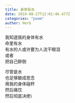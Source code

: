 ```yaml
---
title: 身体有水
date: 2019-08-27T12:01:46.477Z
categories: "poem"
auther: Herb 
---
```

我知道我的身体有水\
命里有水\
有水的人或许要为人流干眼泪\
或者\
把自己醉倒

尽管是水\
也足够酿成思念\
用我的身体碰杯\
然后痛饮\
然后彻底决绝\
